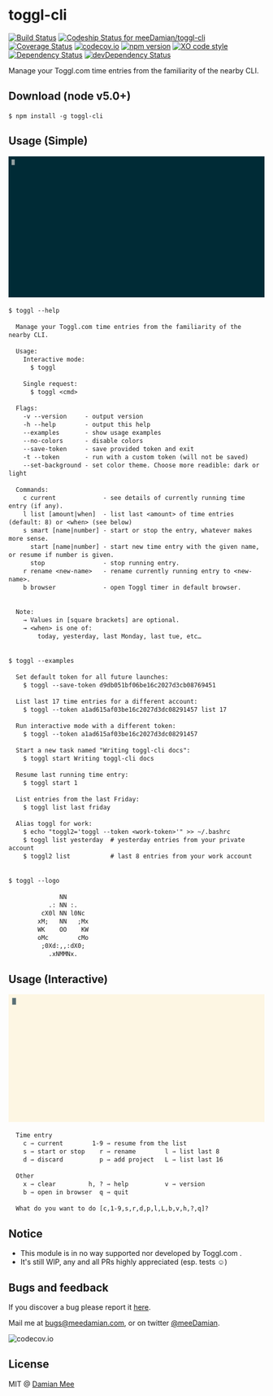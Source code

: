 # toggl-cli
[![Build Status](https://travis-ci.org/meeDamian/toggl-cli.svg?branch=master)](https://travis-ci.org/meeDamian/toggl-cli) [ ![Codeship Status for meeDamian/toggl-cli](https://codeship.com/projects/4651ffa0-ae14-0133-e229-0eeab60c84ba/status?branch=master)](https://codeship.com/projects/132211) [![Coverage Status](https://coveralls.io/repos/github/meeDamian/toggl-cli/badge.svg?branch=master)](https://coveralls.io/github/meeDamian/toggl-cli?branch=master) [![codecov.io](https://codecov.io/github/meeDamian/toggl-cli/coverage.svg?branch=master)](https://codecov.io/github/meeDamian/toggl-cli?branch=master) [![npm version](https://badge.fury.io/js/toggl-cli.svg)](https://badge.fury.io/js/toggl-cli) [![XO code style](https://img.shields.io/badge/code_style-XO-5ed9c7.svg)](https://github.com/sindresorhus/xo) [![Dependency Status](https://david-dm.org/meeDamian/toggl-cli.svg)](https://david-dm.org/meeDamian/toggl-cli) [![devDependency Status](https://david-dm.org/meeDamian/toggl-cli/dev-status.svg)](https://david-dm.org/meeDamian/toggl-cli#info=devDependencies)

Manage your Toggl.com time entries from the familiarity of the nearby CLI.

## Download (node v5.0+)

```
$ npm install -g toggl-cli
```

## Usage (Simple)

![Simple Mode demo](/gifs/simple.gif)

```
$ toggl --help

  Manage your Toggl.com time entries from the familiarity of the nearby CLI.

  Usage:
    Interactive mode:
      $ toggl

    Single request:
      $ toggl <cmd>

  Flags:
    -v --version     - output version
    -h --help        - output this help
    --examples       - show usage examples
    --no-colors      - disable colors
    --save-token     - save provided token and exit
    -t --token       - run with a custom token (will not be saved)
    --set-background - set color theme. Choose more readible: dark or light

  Commands:
    c current             - see details of currently running time entry (if any).
    l list [amount|when]  - list last <amount> of time entries (default: 8) or <when> (see below)
    s smart [name|number] - start or stop the entry, whatever makes more sense.
      start [name|number] - start new time entry with the given name, or resume if number is given.
      stop                - stop running entry.
    r rename <new-name>   - rename currently running entry to <new-name>.
    b browser             - open Toggl timer in default browser.


  Note:
    → Values in [square brackets] are optional.
    → <when> is one of:
        today, yesterday, last Monday, last tue, etc…


$ toggl --examples

  Set default token for all future launches:
    $ toggl --save-token d9db051bf06be16c2027d3cb08769451

  List last 17 time entries for a different account:
    $ toggl --token a1ad615af03be16c2027d3dc08291457 list 17

  Run interactive mode with a different token:
    $ toggl --token a1ad615af03be16c2027d3dc08291457

  Start a new task named "Writing toggl-cli docs":
    $ toggl start Writing toggl-cli docs

  Resume last running time entry:
    $ toggl start 1

  List entries from the last Friday:
    $ toggl list last friday

  Alias toggl for work:
    $ echo "toggl2='toggl --token <work-token>'" >> ~/.bashrc
    $ toggl list yesterday  # yesterday entries from your private account
    $ toggl2 list           # last 8 entries from your work account


$ toggl --logo

              NN
           .: NN :.
         cX0l NN l0Nc
        xM;   NN   ;Mx
        WK    OO    KW
        oMc        cMo
         ;0Xd:,,:dX0;
           .xNMMNx.
```

## Usage (Interactive)

![Interactive Mode demo](/gifs/interactive.gif)

```
  Time entry
    c ⇾ current        1-9 ⇾ resume from the list
    s ⇾ start or stop    r ⇾ rename        l ⇾ list last 8
    d ⇾ discard          p ⇾ add project   L ⇾ list last 16

  Other
    x ⇾ clear         h, ? ⇾ help          v ⇾ version
    b ⇾ open in browser  q ⇾ quit

  What do you want to do [c,1-9,s,r,d,p,l,L,b,v,h,?,q]?
```

## Notice

* This module is in no way supported nor developed by Toggl.com .
* It's still WIP, any and all PRs highly appreciated (esp. tests ☺)


## Bugs and feedback

If you discover a bug please report it [here](https://github.com/meeDamian/toggl-cli/issues/new).

Mail me at bugs@meedamian.com, or on twitter [@meeDamian](http://twitter.com/meedamian).

![codecov.io](https://codecov.io/github/meeDamian/toggl-cli/branch.svg?branch=master)


## License

MIT @ [Damian Mee](https://meedamian.com)
